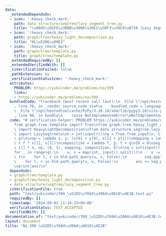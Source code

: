 ```yaml
---
data:
  _extendedDependsOn:
  - icon: ':heavy_check_mark:'
    path: data_structure/segtree/lazy_segment_tree.py
    title: "\u9045\u5EF6\u30BB\u30B0\u30E1\u30F3\u30C8\u6728 (Lazy Segment Tree)"
  - icon: ':heavy_check_mark:'
    path: graph/tree/heavy_light_decomposition.py
    title: "HL\u5206\u89E3"
  - icon: ':heavy_check_mark:'
    path: graph/tree/template.py
    title: graph/tree/template.py
  _extendedRequiredBy: []
  _extendedVerifiedWith: []
  _isVerificationFailed: false
  _pathExtension: py
  _verificationStatusIcon: ':heavy_check_mark:'
  attributes:
    PROBLEM: https://yukicoder.me/problems/no/399
    links:
    - https://yukicoder.me/problems/no/399
  bundledCode: "Traceback (most recent call last):\n  File \"/opt/hostedtoolcache/PyPy/3.10.14/x64/lib/pypy3.10/site-packages/onlinejudge_verify/documentation/build.py\"\
    , line 76, in _render_source_code_stat\n    bundled_code = language.bundle(\n\
    \  File \"/opt/hostedtoolcache/PyPy/3.10.14/x64/lib/pypy3.10/site-packages/onlinejudge_verify/languages/python.py\"\
    , line 96, in bundle\n    raise NotImplementedError\nNotImplementedError\n"
  code: "# verification-helper: PROBLEM https://yukicoder.me/problems/no/399\n\n\n\
    from graph.tree.template import Tree\nfrom graph.tree.heavy_light_decomposition\
    \ import HeavyLightDecomposition\nfrom data_structure.segtree.lazy_segment_tree\
    \ import LazySegtree\n\nn = int(input())\ng = Tree.from_input(n, 1)\nhld = HeavyLightDecomposition(n,\
    \ g)\n\nop = lambda x, y: (x[0] + y[0], x[1] + y[1])\nmapping = lambda f, x: (x[0]\
    \ + f * x[1], x[1])\ncomposition = lambda f, g: f + g\nID = 0\nseg = LazySegtree([(0,\
    \ 1)] * n, op, (0, 1), mapping, composition, 0)\n\nq = int(input())\nans = 0\n\
    for _ in range(q):\n    u, v = map(int, input().split())\n    u -= 1\n    v -=\
    \ 1\n    for l, r in hld.path_query(u, v, False):\n        seg.apply(l, r, 1)\n\
    \    for l, r in hld.path_query(u, v, False):\n        ans += seg.prod(l, r)[0]\n\
    \nprint(ans)\n"
  dependsOn:
  - graph/tree/template.py
  - graph/tree/heavy_light_decomposition.py
  - data_structure/segtree/lazy_segment_tree.py
  isVerificationFile: true
  path: "test/yukicoder/399_\u52D5\u7684\u306A\u9818\u4E3B.test.py"
  requiredBy: []
  timestamp: '2024-09-02 11:34:25+09:00'
  verificationStatus: TEST_ACCEPTED
  verifiedWith: []
documentation_of: "test/yukicoder/399_\u52D5\u7684\u306A\u9818\u4E3B.test.py"
layout: document
title: "No.399 \u52D5\u7684\u306A\u9818\u4E3B"
---
```

